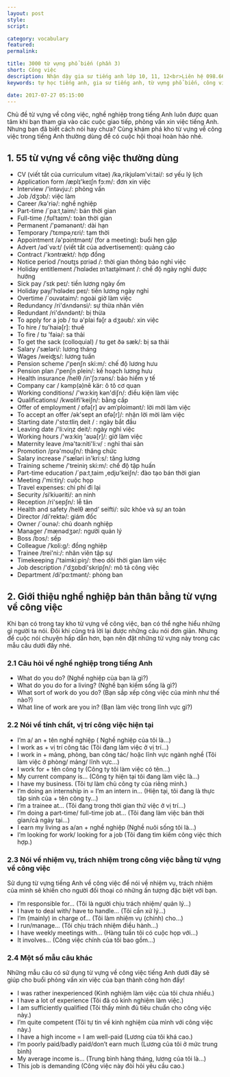 ```yaml
---
layout: post
style:
script:

category: vocabulary
featured:
permalink:

title: 3000 từ vựng phổ biến (phần 3)
short: Công việc
description: Nhận dậy gia sư tiếng anh lớp 10, 11, 12<br>Liên hệ 098.66.77.99.3<br>Anh Thịnh
keywords: tự học tiếng anh, gia sư tiếng anh, từ vựng phổ biến, công việc, vocabulary, jobs

date: 2017-07-27 05:15:00
---
```


Chủ đề từ vựng về công việc, nghề nghiệp trong tiếng Anh luôn được quan tâm khi bạn tham gia vào các cuộc giao tiếp, phỏng vấn xin việc tiếng Anh. Nhưng bạn đã biết cách nói hay chưa? Cùng khám phá kho từ vựng về công việc trong tiếng Anh thường dùng để có cuộc hội thoại hoàn hảo nhé.

## 1. 55 từ vựng về công việc thường dùng

- CV (viết tắt của curriculum vitae) /kə,rikjʊləm'vi:tai/: sơ yếu lý lịch
- Application form /æplɪ'keɪʃn fɔ:m/: đơn xin việc
- Interview /'intəvju:/: phỏng vấn
- Job /dʒɔb/: việc làm
- Career /kə'riə/: nghề nghiệp
- Part-time /´pa:t¸taim/: bán thời gian
- Full-time /ˌfʊlˈtaɪm/: toàn thời gian
- Permanent /'pəmənənt/: dài hạn
- Temporary /ˈtɛmpəˌrɛri/: tạm thời
- Appointment /ə'pɔintmənt/ (for a meeting): buổi hẹn gặp
- Advert /əd´və:t/ (viết tắt của advertisement): quảng cáo
- Contract /'kɔntrækt/: hợp đồng
- Notice period /ˈnoʊt̬ɪs pɪriəd /: thời gian thông báo nghỉ việc
- Holiday entitlement /ˈhɑlədeɪ ɪnˈtaɪt̬əlmənt /: chế độ ngày nghỉ được hưởng
- Sick pay /ˈsɪk peɪ/: tiền lương ngày ốm
- Holiday pay/ˈhɑlədeɪ peɪ/: tiền lương ngày nghỉ
- Overtime /´ouvətaim/: ngoài giờ làm việc
- Redundancy /ri'dʌndənsi/: sự thừa nhân viên
- Redundant /ri'dʌndənt/: bị thừa
- To apply for a job / tʊ ə'plai fə[r a dʒəʊb/: xin việc
- To hire / tʊ'haiə[r]: thuê
- To fire / tʊ 'faiə/: sa thải
- To get the sack (colloquial) / tʊ get ðə sæk/: bị sa thải
- Salary /ˈsæləri/: lương tháng
- Wages /weiʤs/: lương tuần
- Pension scheme /'pen∫n ski:m/: chế độ lương hưu
- Pension plan /'pen∫n plein/: kế hoạch lương hưu
- Health insurance /helθ /in'∫ɔ:rəns/: bảo hiểm y tế
- Company car / kəmp(ə)nē kär: ô tô cơ quan
- Working conditions/ /'wɜ:kiŋ kən'di∫n/: điều kiện làm việc
- Qualifications/ /kwɒlifi'kei∫n/: bằng cấp
- Offer of employment / ɒfə[r] əv əmˈploimənt/: lời mời làm việc
- To accept an offer /ək'sept an ɒfə[r]/: nhận lời mời làm việc
- Starting date /'stɑ:tliɳ deit / : ngày bắt đầu
- Leaving date /'li:viηz deit/: ngày nghỉ việc
- Working hours /'wɜ:kiŋ 'aʊə[r]/: giờ làm việc
- Maternity leave /mə'tə:niti'li:v/  : nghỉ thai sản
- Promotion /prə'mou∫n/: thăng chức
- Salary increase /'sæləri in'kri:s/: tăng lương
- Training scheme /'treiniŋ ski:m/: chế độ tập huấn
- Part-time education /´pa:t¸taim ,edjʊ'kei∫n/: đào tạo bán thời gian
- Meeting /'mi:tiɳ/: cuộc họp
- Travel expenses: chi phí đi lại
- Security /siˈkiuəriti/: an ninh
- Reception /ri'sep∫n/: lễ tân
- Health and safety /helθ ænd’ seifti/: sức khỏe và sự an toàn
- Director /di'rektə/: giám đốc
- Owner /´ounə/: chủ doanh nghiệp
- Manager /ˈmænәdʒər/: người quản lý
- Boss /bɔs/: sếp
- Colleague /ˈkɒli:g/: đồng nghiệp
- Trainee /trei'ni:/: nhân viên tập sự
- Timekeeping /'taimki:piŋ/: theo dõi thời gian làm việc
- Job description /'dʒɒbdi'skrip∫n/: mô tả công việc
- Department /di'pɑ:tmənt/: phòng ban

## 2. Giới thiệu nghề nghiệp bản thân bằng từ vựng về công việc

Khi bạn có trong tay kho từ vựng về công việc, bạn có thể nghe hiểu những gì người ta nói. Đôi khi cũng trả lời lại được những câu nói đơn giản. Nhưng để cuộc nói chuyện hấp dẫn hơn, bạn nên đặt những từ vựng này trong các mẫu câu dưới đây nhé.

### 2.1 Câu hỏi về nghề nghiệp trong tiếng Anh

- What do you do? (Nghề nghiệp của bạn là gì?)
- What do you do for a living? (Nghề bạn kiếm sống là gì?)
- What sort of work do you do? (Bạn sắp xếp công việc của mình như thế nào?)
- What line of work are you in? (Bạn làm việc trong lĩnh vực gì?)

### 2.2 Nói về tính chất, vị trí công việc hiện tại

- I’m a/ an + tên nghề nghiệp ( Nghề nghiệp của tôi là...)
- I work as + vị trí công tác (Tôi đang làm việc ở vị trí...)
- I work in + mảng, phòng, ban công tác/ hoặc lĩnh vực ngành nghề (Tôi làm việc ở phòng/ mảng/ lĩnh vực...)
- I work for + tên công ty (Công ty tôi làm việc có tên...)
- My current company is… (Công ty hiện tại tôi đang làm việc là...)
- I have my business. (Tôi tự làm chủ công ty của riêng mình.)
- I’m doing an internship in = I’m an intern in... (Hiện tại, tôi đang là thực tâp sinh của + tên công ty...)
- I’m a trainee at... (Tôi đang trong thời gian thử việc ở vị trí...)
- I’m doing a part-time/ full-time job at... (Tôi đang làm việc bán thời gian/cả ngày tại...)
- I earn my living as a/an + nghề nghiệp (Nghề nuôi sống tôi là...)
- I’m looking for work/ looking for a job (Tôi đang tìm kiếm công việc thích hợp.)

### 2.3 Nói về nhiệm vụ, trách nhiệm trong công việc bằng từ vựng về công việc

Sử dụng từ vựng tiếng Anh về công việc để nói về nhiệm vụ, trách nhiệm của mình sẽ khiến cho người đối thoại có những ấn tượng đặc biệt với bạn.

- I’m responsible for… (Tôi là người chịu trách nhiệm/ quản lý…)
- I have to deal with/ have to handle… (Tôi cần xử lý…)
- I’m (mainly) in charge of… (Tôi làm nhiệm vụ (chính) cho…)
- I run/manage… (Tôi chịu trách nhiệm điều hành…)
- I have weekly meetings with… (Hàng tuần tôi có cuộc họp với…)
- It involves… (Công việc chính của tôi bao gồm…)

### 2.4 Một số mẫu câu khác

Những mẫu câu có sử dụng từ vựng về công việc tiếng Anh dưới đây sẽ giúp cho buổi phỏng vấn xin việc của bạn thành công hơn đấy!

- I was rather inexperienced (Kinh nghiệm làm việc của tôi chưa nhiều.)
- I have a lot of experience (Tôi đã có kinh nghiệm làm việc.)
- I am sufficiently qualified (Tôi thấy mình đủ tiêu chuẩn cho công việc này.)
- I’m quite competent (Tôi tự tin về kinh nghiệm của mình với công việc này.)
- I have a high income = I am well-paid (Lương của tôi khá cao.)
- I’m poorly paid/badly paid/don’t earn much (Lương của tôi ở mức trung bình)
- My average income is… (Trung bình hàng tháng, lương của tôi là…)
- This job is demanding (Công việc này đòi hỏi yêu cầu cao.)

